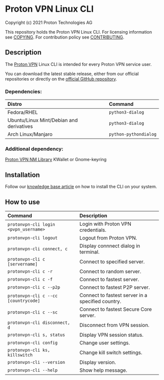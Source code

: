 # Proton VPN Linux CLI

Copyright (c) 2021 Proton Technologies AG

This repository holds the Proton VPN Linux CLI.
For licensing information see [COPYING](COPYING.md).
For contribution policy see [CONTRIBUTING](CONTRIBUTING.md).

## Description
The [Proton VPN](https://protonvpn.com) Linux CLI is intended for every Proton VPN service user.

You can download the latest stable release, either from our official repositories or directly on the [official GitHub repository](https://github.com/ProtonVPN/linux-cli/releases/latest).

### Dependencies:
| **Distro**                              | **Command**                                                                                                     |
|:----------------------------------------|:----------------------------------------------------------------------------------------------------------------|
|Fedora/RHEL                              | `python3-dialog` |
|Ubuntu/Linux Mint/Debian and derivatives | `python3-dialog` |
|Arch Linux/Manjaro                       | `python-pythondialog` |

### Additional dependency:
[Proton VPN NM Library](https://github.com/ProtonVPN/protonvpn-nm-lib)
KWallet or Gnome-keyring

## Installation
Follow our [knowledge base article](https://protonvpn.com/support/linux-vpn-tool/) on how to install the CLI on your system.

## How to use

| **Command**                           | **Description**                                       |
|:--------------------------------------|:------------------------------------------------------|
|`protonvpn-cli login <pvpn_username>`  | Login with Proton VPN credentials.                     |
|`protonvpn-cli logout`                 | Logout from Proton VPN.                                |
|`protonvpn-cli connect, c`             | Display connnect dialog in terminal.                  |
|`protonvpn-cli c [servername]`         | Connect to specified server.                          |
|`protonvpn-cli c -r`                   | Connect to random server.                             |
|`protonvpn-cli c -f`                   | Connect to fastest server.                            |
|`protonvpn-cli c --p2p`                | Connect to fastest P2P server.                        |
|`protonvpn-cli c --cc [countrycode]`   | Connect to fastest server in a specified country.     |
|`protonvpn-cli c --sc`                 | Connect to fastest Secure Core server.                |
|`protonvpn-cli disconnect, d`          | Disconnect from VPN session.                          |
|`protonvpn-cli s, status`              | Display VPN session status.                           |
|`protonvpn-cli config`                 | Change user settings.                                 |
|`protonvpn-cli ks, killswitch`         | Change kill switch settings.                          |
|`protonvpn-cli --version`              | Display version.                                      |
|`protonvpn-cli --help`                 | Show help message.                                    |
